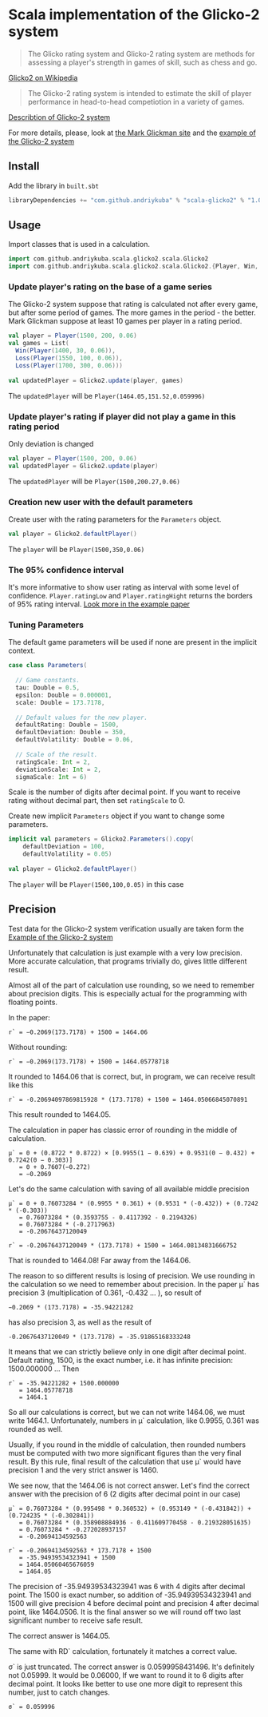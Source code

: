 # Scala implementation of the Glicko-2 system

> The Glicko rating system and Glicko-2 rating system are methods for assessing a player's strength in games of skill, such as chess and go. 

[Glicko2 on Wikipedia](https://en.wikipedia.org/wiki/Glicko_rating_system)

> The Glicko-2 rating system is intended to estimate the skill of player performance in head-to-head competiotion in a variety of games.

[Describtion of Glicko-2 system](http://www.glicko.net/ratings/glicko2desc.pdf)

For more details, please, look at [the Mark Glickman site](http://www.glicko.net/)
and the [example of the Glicko-2 system](http://www.glicko.net/glicko/glicko2.pdf)

## Install

Add the library in `built.sbt`
```scala
libraryDependencies += "com.github.andriykuba" % "scala-glicko2" % "1.0.0" 
```

## Usage 

Import classes that is used in a calculation.

```scala
import com.github.andriykuba.scala.glicko2.scala.Glicko2
import com.github.andriykuba.scala.glicko2.scala.Glicko2.{Player, Win, Loss, Draw}
```

### Update player's rating on the base of a game series

The Glicko-2 system suppose that rating is calculated not after every game, 
but after some period of games. The more games in the period - the better. 
Mark Glickman suppose at least 10 games per player in a rating period. 

```scala
val player = Player(1500, 200, 0.06)
val games = List(
  Win(Player(1400, 30, 0.06)),
  Loss(Player(1550, 100, 0.06)),
  Loss(Player(1700, 300, 0.06)))
  
val updatedPlayer = Glicko2.update(player, games)
```     

The `updatedPlayer` will be `Player(1464.05,151.52,0.059996)`

### Update player's rating if player did not play a game in this rating period

Only deviation is changed

```scala
val player = Player(1500, 200, 0.06)
val updatedPlayer = Glicko2.update(player)
```
The `updatedPlayer` will be `Player(1500,200.27,0.06)`

### Creation new user with the default parameters

Create user with the rating parameters for the `Parameters` object. 

```scala
val player = Glicko2.defaultPlayer()
```

The `player` will be `Player(1500,350,0.06)`

### The 95% confidence interval

It's more  informative to show user rating as interval 
with some level of confidence. `Player.ratingLow` and `Player.ratingHight` returns
the borders of 95% rating interval. [Look more in the example paper](http://www.glicko.net/glicko/glicko2.pdf) 

### Tuning Parameters

The default game parameters will be used if none are present 
in the implicit context.

```scala
case class Parameters(
  
  // Game constants.
  tau: Double = 0.5, 
  epsilon: Double = 0.000001,
  scale: Double = 173.7178,
  
  // Default values for the new player.
  defaultRating: Double = 1500,
  defaultDeviation: Double = 350,
  defaultVolatility: Double = 0.06,
  
  // Scale of the result.
  ratingScale: Int = 2,
  deviationScale: Int = 2,
  sigmaScale: Int = 6)
```

Scale is the number of digits after decimal point. 
If you want to receive rating without decimal part, then set `ratingScale` to 0. 

Create new implicit `Parameters` object if you want to change some parameters.

```scala
implicit val parameters = Glicko2.Parameters().copy(
    defaultDeviation = 100, 
    defaultVolatility = 0.05)
    
val player = Glicko2.defaultPlayer()    
```        

The `player` will be `Player(1500,100,0.05)` in this case


## Precision

Test data for the Glicko-2 system verification usually are taken form the 
[Example of the Glicko-2 system](http://www.glicko.net/glicko/glicko2.pdf)

Unfortunately that calculation is just example with a very low precision. 
More accurate calculation, that programs trivially do, 
gives little different result.    

Almost all of the part of calculation use rounding, so we need to remember about
precision digits. 
This is especially actual for the programming with floating points.

In the paper:

```
r` = −0.2069(173.7178) + 1500 = 1464.06  
``` 

Without rounding:

```
r` = −0.2069(173.7178) + 1500 = 1464.05778718
``` 

It rounded to 1464.06 that is correct, but, in program, 
we can receive result like this

```
r` = -0.20694097869815928 * (173.7178) + 1500 = 1464.05066845070891
```

This result rounded to 1464.05. 
 
The calculation in paper has classic error of rounding in the middle of calculation.


``` 
µ` = 0 + (0.8722 * 0.8722) × [0.9955(1 − 0.639) + 0.9531(0 − 0.432) + 0.7242(0 − 0.303)] 
   = 0 + 0.7607(−0.272) 
   = −0.2069
```

Let's do the same calculation with saving of all available middle precision

```
µ` = 0 + 0.76073284 * (0.9955 * 0.361) + (0.9531 * (-0.432)) + (0.7242 * (-0.303)) 
   = 0.76073284 * (0.3593755 - 0.4117392 - 0.2194326) 
   = 0.76073284 * (-0.2717963) 
   = -0.20676437120049

r` = -0.20676437120049 * (173.7178) + 1500 = 1464.08134831666752
```

That is rounded to 1464.08! Far away from the 1464.06. 

The reason to so different results is losing of precision. 
We use rounding in the calculation so we need to remember about precision.
In the paper µ` has precision 3 (multiplication of 0.361, -0.432 ... ), so result of 

```
−0.2069 * (173.7178) = -35.94221282 
```

has also precision 3, as well as the result of

``` 
-0.20676437120049 * (173.7178) = -35.91865168333248
```

It means that we can strictly believe only in one digit after decimal point.
Default rating, 1500, is the exact number, 
i.e. it has infinite precision: 1500.000000 ... Then

``` 
r` = -35.94221282 + 1500.000000 
   = 1464.05778718 
   = 1464.1 
```

So all our calculations is correct, but we can not write 1464.06, 
we must write 1464.1. Unfortunately, numbers in µ` calculation, 
like 0.9955, 0.361 was rounded as well. 

Usually, if you round in the middle of calculation, 
then rounded numbers must be computed with two more significant figures 
than the very final result. 
By this rule, final result of the  calculation that use µ` would have precision 1 
and the very strict answer is 1460. 

We see now, that the 1464.06 is not correct answer. 
Let's find the correct answer with the precision of 6 (2 digits after decimal point in our case)

```
µ` = 0.76073284 * (0.995498 * 0.360532) + (0.953149 * (-0.431842)) + (0.724235 * (-0.302841)) 
   = 0.76073284 * (0.358908884936 - 0.411609770458 - 0.219328051635) 
   = 0.76073284 * -0.272028937157 
   = -0.20694134592563

r` = -0.20694134592563 * 173.7178 + 1500 
   = -35.94939534323941 + 1500 
   = 1464.05060465676059 
   = 1464.05
```
   
The precision of -35.94939534323941 was 6 with 4 digits after decimal point. 
The 1500 is exact number, so addition of -35.94939534323941 and 1500 
will give precision 4 before decimal point and precision 4 after decimal point,
like 1464.0506. 
It is the final answer so we will round off two last significant number 
to receive safe result. 

The correct answer is 1464.05.

The same with RD` calculation, fortunately it  matches a correct value.

σ` is just truncated. The correct answer is 0.0599958431496. 
It's definitely not 0.05999.
It would be 0.06000, If we want to round it to 6 digits after decimal point.
It looks like better to use one more digit to represent this number, 
just to catch changes.

```
σ` = 0.059996
```